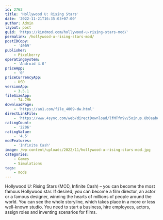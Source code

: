 ```yaml
---
id: 2763
title: 'Hollywood U: Rising Stars'
date: '2022-11-21T16:35:03+07:00'
author: Admin
layout: post
guid: 'https://kindmod.com/hollywood-u-rising-stars-mod/'
permalink: /hollywood-u-rising-stars-mod/
postIDCopy:
    - '4009'
publisher:
    - Pixelberry
operatingSystem:
    - 'Android 4.0'
priceApp:
    - '0'
priceCurrencyApp:
    - USD
versionApp:
    - 3.5.1
fileSizeApp:
    - 74.7Mb
downloadPage:
    - 'https://an1.com/file_4009-dw.html'
directLinkFile:
    - 'https://www.4sync.com/web/directDownload/lfMTfn9v/5oinus.8b0aabd0fb3b8da7a299676a8b0149ab'
ratingCount:
    - '2206'
ratingValue:
    - '4.5'
modFeatures:
    - 'Infinite Cash'
image: /wp-content/uploads/2022/11/hollywood-u-rising-stars-mod.jpg
categories:
    - Games
    - Simulations
tags:
    - mods
---
```


Hollywood U: Rising Stars (MOD, Infinite Cash) – you can become the most famous Hollywood star. If desired, you can become a film director, an actor or a famous designer, winning the hearts of millions of people around the world. You can see the whole storyline, which takes place in a more or less well-known studio. You need to start a business, hire employees, actors, assign roles and inventing scenarios for films.